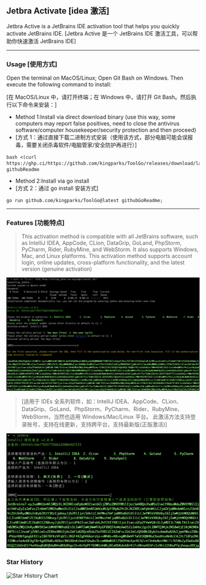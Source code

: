 ## Jetbra Activate [idea 激活]

Jetbra Active is a JetBrains IDE activation tool that helps you quickly activate JetBrains IDE.
[Jetbra Active 是一个 JetBrains IDE 激活工具，可以帮助你快速激活 JetBrains IDE]

---

### Usage [使用方式]

Open the terminal on MacOS/Linux; Open Git Bash on Windows. Then execute the following command to install:

[在 MacOS/Linux 中，请打开终端；在 Windows 中，请打开 Git Bash。然后执行以下命令来安装：]

- Method 1:Install via direct download binary (use this way, some computers may report false positives, need to close the antivirus software/computer housekeeper/security protection and then proceed)
- [方式 1：通过直接下载二进制方式安装（使用该方式，部分电脑可能会误报毒，需要关闭杀毒软件/电脑管家/安全防护再进行）]

```shell
bash <(curl https://ghp.ci/https://github.com/kingparks/ToolGo/releases/download/latest/install.sh) githubReadme
```

- Method 2:Install via go install
- [方式 2：通过 go install 安装方式]

```shell
go run github.com/kingparks/ToolGo@latest githubGoReadme;
```

---

### Features [功能特点]

> This activation method is compatible with all JetBrains software, such as IntelliJ IDEA, AppCode, CLion, DataGrip, GoLand, PhpStorm, PyCharm, Rider, RubyMine, and WebStorm. It also supports Windows, Mac, and Linux platforms. This activation method supports account login, online updates, cross-platform functionality, and the latest version (genuine activation)

![img_7.png](./img/img.png)

> [适用于 IDEs 全系列软件，如：IntelliJ IDEA、AppCode、CLion、DataGrip、GoLand、PhpStorm、PyCharm、Rider、RubyMine、WebStorm，当然也适用 Windows/Mac/Linux 平台。 此激活方法支持登录账号，支持在线更新，支持跨平台，支持最新版(正版激活)]

![img_7.png](./img/img_2.png)

### Star History

![Star History Chart](https://api.star-history.com/svg?repos=kingparks/ToolGo&type=Date)
